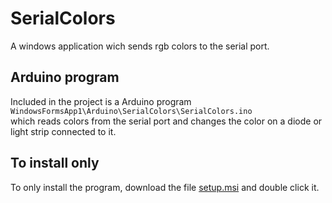 # SerialColors
A windows application wich sends rgb colors to the serial port.

## Arduino program
Included in the project is a Arduino program `WindowsFormsApp1\Arduino\SerialColors\SerialColors.ino`  
which reads colors from the serial port and changes the color on a diode or light strip connected to it.

## To install only
To only install the program, download the file [setup.msi](https://github.com/guttih/SerialColors/raw/master/Setup.msi) and double click it.
